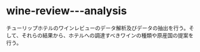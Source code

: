 # wine-review---analysis
チューリップホテルのワインレビューのデータ解析及びデータの抽出を行う。そして、それらの結果から、ホテルへの調達すべきワインの種類や原産国の提案を行う。
